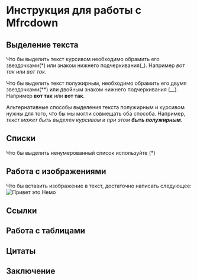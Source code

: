 # Инструкция для работы с Mfrcdown

## Выделение текста

Что бы выделить текст курсивом необходимо обрамить его звездочками(*) или знаком нижнего подчеркивания(_). Например *вот так* или _вот так_.

Что бы выделить текст полужирным, необходимо обрамить его двумя звездочками(**) или двойным знаком нижнего подчеркивания (__). Например **вот так** или __вот так__.

Альтернативные способы выделения текста полужирным и курсивом нужны для того, что бы мы могли совмещать оба способа. Например, _текст может быть выделен курсивом и при этом **быть полужирным**_.

## Списки
Что бы выделить ненумерованный список используйте (*)
## Работа с изображениями

Что бы вставить изображение в текст, достаточно написать следующее:
![Привет это Немо](fish.jpg)

## Ссылки

## Работа с таблицами

## Цитаты

## Заключение